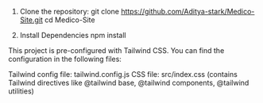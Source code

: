 1. Clone the repository:
    git clone https://github.com/Aditya-stark/Medico-Site.git
    cd Medico-Site


2. Install Dependencies 
    npm install

This project is pre-configured with Tailwind CSS. You can find the configuration in the following files:

Tailwind config file: tailwind.config.js
CSS file: src/index.css (contains Tailwind directives like @tailwind base, @tailwind components, @tailwind utilities)
